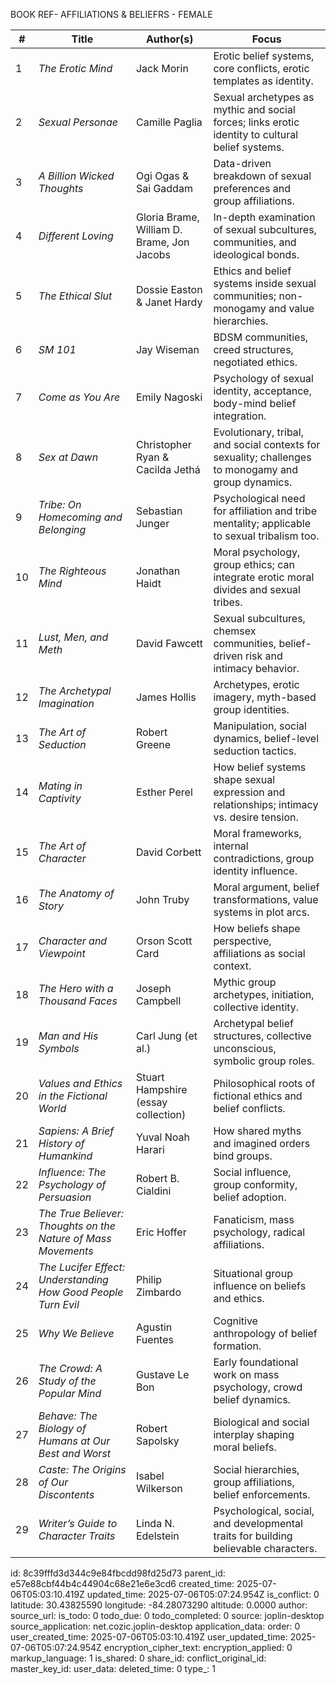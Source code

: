 BOOK REF- AFFILIATIONS & BELIEFRS - FEMALE

| #  | **Title**                                                     | **Author(s)**                              | **Focus**                                                                                           |
| -- | ------------------------------------------------------------- | ------------------------------------------ | --------------------------------------------------------------------------------------------------- |
| 1  | *The Erotic Mind*                                             | Jack Morin                                 | Erotic belief systems, core conflicts, erotic templates as identity.                                |
| 2  | *Sexual Personae*                                             | Camille Paglia                             | Sexual archetypes as mythic and social forces; links erotic identity to cultural belief systems.    |
| 3  | *A Billion Wicked Thoughts*                                   | Ogi Ogas & Sai Gaddam                      | Data-driven breakdown of sexual preferences and group affiliations.                                 |
| 4  | *Different Loving*                                            | Gloria Brame, William D. Brame, Jon Jacobs | In-depth examination of sexual subcultures, communities, and ideological bonds.                     |
| 5  | *The Ethical Slut*                                            | Dossie Easton & Janet Hardy                | Ethics and belief systems inside sexual communities; non-monogamy and value hierarchies.            |
| 6  | *SM 101*                                                      | Jay Wiseman                                | BDSM communities, creed structures, negotiated ethics.                                              |
| 7  | *Come as You Are*                                             | Emily Nagoski                              | Psychology of sexual identity, acceptance, body-mind belief integration.                            |
| 8  | *Sex at Dawn*                                                 | Christopher Ryan & Cacilda Jethá           | Evolutionary, tribal, and social contexts for sexuality; challenges to monogamy and group dynamics. |
| 9  | *Tribe: On Homecoming and Belonging*                          | Sebastian Junger                           | Psychological need for affiliation and tribe mentality; applicable to sexual tribalism too.         |
| 10 | *The Righteous Mind*                                          | Jonathan Haidt                             | Moral psychology, group ethics; can integrate erotic moral divides and sexual tribes.               |
| 11 | *Lust, Men, and Meth*                                         | David Fawcett                              | Sexual subcultures, chemsex communities, belief-driven risk and intimacy behavior.                  |
| 12 | *The Archetypal Imagination*                                  | James Hollis                               | Archetypes, erotic imagery, myth-based group identities.                                            |
| 13 | *The Art of Seduction*                                        | Robert Greene                              | Manipulation, social dynamics, belief-level seduction tactics.                                      |
| 14 | *Mating in Captivity*                                         | Esther Perel                               | How belief systems shape sexual expression and relationships; intimacy vs. desire tension.          |
| 15 | *The Art of Character*                                        | David Corbett                              | Moral frameworks, internal contradictions, group identity influence.                                |
| 16 | *The Anatomy of Story*                                        | John Truby                                 | Moral argument, belief transformations, value systems in plot arcs.                                 |
| 17 | *Character and Viewpoint*                                     | Orson Scott Card                           | How beliefs shape perspective, affiliations as social context.                                      |
| 18 | *The Hero with a Thousand Faces*                              | Joseph Campbell                            | Mythic group archetypes, initiation, collective identity.                                           |
| 19 | *Man and His Symbols*                                         | Carl Jung (et al.)                         | Archetypal belief structures, collective unconscious, symbolic group roles.                         |
| 20 | *Values and Ethics in the Fictional World*                    | Stuart Hampshire (essay collection)        | Philosophical roots of fictional ethics and belief conflicts.                                       |
| 21 | *Sapiens: A Brief History of Humankind*                       | Yuval Noah Harari                          | How shared myths and imagined orders bind groups.                                                   |
| 22 | *Influence: The Psychology of Persuasion*                     | Robert B. Cialdini                         | Social influence, group conformity, belief adoption.                                                |
| 23 | *The True Believer: Thoughts on the Nature of Mass Movements* | Eric Hoffer                                | Fanaticism, mass psychology, radical affiliations.                                                  |
| 24 | *The Lucifer Effect: Understanding How Good People Turn Evil* | Philip Zimbardo                            | Situational group influence on beliefs and ethics.                                                  |
| 25 | *Why We Believe*                                              | Agustin Fuentes                            | Cognitive anthropology of belief formation.                                                         |
| 26 | *The Crowd: A Study of the Popular Mind*                      | Gustave Le Bon                             | Early foundational work on mass psychology, crowd belief dynamics.                                  |
| 27 | *Behave: The Biology of Humans at Our Best and Worst*         | Robert Sapolsky                            | Biological and social interplay shaping moral beliefs.                                              |
| 28 | *Caste: The Origins of Our Discontents*                       | Isabel Wilkerson                           | Social hierarchies, group affiliations, belief enforcements.                                        |
| 29 | *Writer’s Guide to Character Traits* |	Linda N. Edelstein |	Psychological, social, and developmental traits for building believable characters.

id: 8c39fffd3d344c9e84fbcdd98fd25d73
parent_id: e57e88cbf44b4c44904c68e21e6e3cd6
created_time: 2025-07-06T05:03:10.419Z
updated_time: 2025-07-06T05:07:24.954Z
is_conflict: 0
latitude: 30.43825590
longitude: -84.28073290
altitude: 0.0000
author: 
source_url: 
is_todo: 0
todo_due: 0
todo_completed: 0
source: joplin-desktop
source_application: net.cozic.joplin-desktop
application_data: 
order: 0
user_created_time: 2025-07-06T05:03:10.419Z
user_updated_time: 2025-07-06T05:07:24.954Z
encryption_cipher_text: 
encryption_applied: 0
markup_language: 1
is_shared: 0
share_id: 
conflict_original_id: 
master_key_id: 
user_data: 
deleted_time: 0
type_: 1
